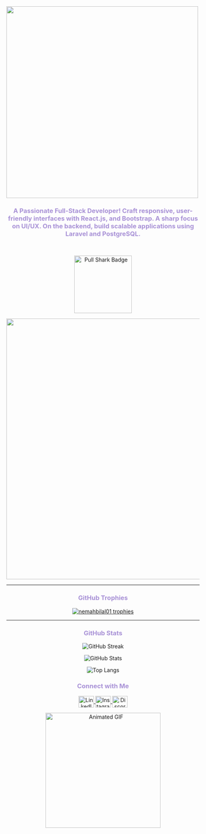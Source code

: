 <body>
<img src= "https://github.com/user-attachments/assets/03419c46-1a3b-4424-bdad-fe9333ef8824" height="500px"/>
<h3 align="center" style="color: #A891D6;">A Passionate Full-Stack Developer! Craft responsive, user-friendly interfaces with React.js, and Bootstrap. A sharp focus on UI/UX. On the backend, build scalable applications using Laravel and PostgreSQL.</h3>
<br>
<p align="center">
  <img src="https://img.shields.io/badge/Pull%20Shark-%237d00ff.svg?style=for-the-badge&logo=github&logoColor=white" alt="Pull Shark Badge" width="150px" />
</p>

<div align="center" style="display: flex; flex-wrap: wrap; justify-content: flex-start; gap: 20px;">
  <img src="https://github.com/user-attachments/assets/46a34344-d3a9-4868-905f-92ea84371af8" height="680px"/>
</div>

---
<h3 align="center" style="color: #A891D6;">GitHub Trophies</h3>
<p align="center">
  <a href="https://github.com/ryo-ma/github-profile-trophy">
    <img src="https://github-profile-trophy.vercel.app/?username=nemahbilal01&theme=radical&column=4&margin-w=15&margin-h=15" alt="nemahbilal01 trophies"/>
  </a>
</p>

---

<h3 align="center" style="color: #A891D6;">GitHub Stats</h3>

<p align="center">
  <img src="https://github-readme-streak-stats.herokuapp.com/?user=nemahbilal01&theme=tokyonight&hide_border=true" alt="GitHub Streak" />
</p>

<p align="center">
  <img src="https://github-readme-stats.vercel.app/api?username=nemahbilal01&show_icons=true&theme=tokyonight&hide_border=true" alt="GitHub Stats" />
</p>
<p align="center">
<img src="https://github-readme-stats.vercel.app/api/top-langs?username=nemahbilal01&show_icons=true&locale=en&layout=compact&theme=tokyonight&hide_border=true" alt="Top Langs" />
</p>


<h3 align="center" style="color: #A891D6;">Connect with Me</h3>
<p align="center">
  <a href="https://www.linkedin.com/in/nameh-bilal/" target="blank">
    <img align="center" src="https://raw.githubusercontent.com/rahuldkjain/github-profile-readme-generator/master/src/images/icons/Social/linked-in-alt.svg" alt="LinkedIn" height="30" width="40" />
  </a>
  <a href="https://instagram.com/nana_bilall" target="blank">
    <img align="center" src="https://raw.githubusercontent.com/rahuldkjain/github-profile-readme-generator/master/src/images/icons/Social/instagram.svg" alt="Instagram" height="30" width="40" />
  </a>
  <a href="https://discord.gg/nana8404" target="blank">
    <img align="center" src="https://raw.githubusercontent.com/rahuldkjain/github-profile-readme-generator/master/src/images/icons/Social/discord.svg" alt="Discord" height="30" width="40" />
  </a>
</p>
<p align="center">

  <img class="animated-gif" src="https://media.giphy.com/media/v1.Y2lkPTc5MGI3NjExb2FlZmRlcDJhNzdkaDF5czhhczl4bjZ2Mm1peG8wZnRvZ2s3dzYzdyZlcD12MV9naWZzX3NlYXJjaCZjdD1n/QDjpIL6oNCVZ4qzGs7/giphy.gif" alt="Animated GIF" width="300" height="300"/>
</p>
</body>
